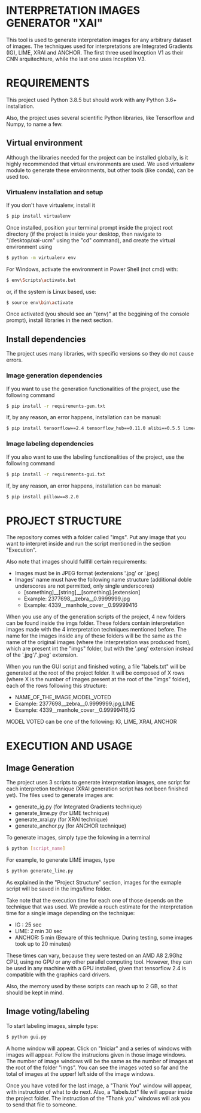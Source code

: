 # INTERPRETATION IMAGES GENERATOR "XAI"

This tool is used to generate interpretation images for any arbitrary dataset of images. The techniques used for interpretations are Integrated Gradients (IG), LIME, XRAI and ANCHOR. The first three used Inception V1 as their CNN arquitechture, while the last one uses Inception V3.

# REQUIREMENTS
This project used Python 3.8.5 but should work with any Python 3.6+ installation.

Also, the project uses several scientific Python libraries, like Tensorflow and Numpy, to name a few.

## Virtual environment
Although the libraries needed for the project can be installed globally, is it highly recommended that virtual environments are used. We used virtualenv module to generate these environments, but other tools (like conda), can be used too.

### Virtualenv installation and setup
If you don't have virtualenv, install it

```bash
$ pip install virtualenv
```

Once installed, position your terminal prompt inside the project root directory (if the project is inside your desktop, then navigate to "/desktop/xai-ucm" using the "cd" command), and create the virtual environment using

```bash
$ python -m virtualenv env
```

For Windows, activate the environment in Power Shell (not cmd) with:

```bash
$ env\Scripts\activate.bat
```

or, if the system is Linux based, use:

```bash
$ source env\bin\activate
```

Once activated (you should see an "(env)" at the beggining of the console prompt), install libraries in the next section.

## Install dependencies

The project uses many libraries, with specific versions so they do not cause errors.

### Image generation dependencies

If you want to use the generation functionalities of the project, use the following command

```bash
$ pip install -r requirements-gen.txt
```

If, by any reason, an error happens, installation can be manual:

```bash
$ pip install tensorflow==2.4 tensorflow_hub==0.11.0 alibi==0.5.5 lime==0.2.0.1 pillow==8.2.0 scikit-image==0.18.1 matplotlib==3.4.1 numpy==1.19.5
```

### Image labeling dependencies

If you also want to use the labeling functionalities of the project, use the following command

```bash
$ pip install -r requirements-gui.txt
```

If, by any reason, an error happens, installation can be manual:

```bash
$ pip install pillow==8.2.0
```


# PROJECT STRUCTURE

The repository comes with a folder called "imgs". Put any image that you want to interpret inside and run the script mentioned in the section "Execution".   

Also note that images should fullfill certain requirements:   
- Images must be in JPEG format (extensions '.jpg' or '.jpeg)
- Images' name must have the following name structure (additional doble underscores are not permitted, only single underscores)
    - [something]\__[string]__[something].[extension]
    - Example: 2377698__zebra__0.9999999.jpg
    - Example: 4339__manhole_cover__0.99999416

When you use any of the generation scripts of the project, 4 new folders can be found inside the imgs folder. These folders contain interpretation images made with the 4 interpretation techniques mentioned before. The name for the images inside any of these folders will be the same as the name of the original images (where the interpretation was produced from), which are present int the "imgs" folder, but with the '.png' extension instead of the '.jpg'/'.jpeg' extension.   

When you run the GUI script and finished voting, a file "labels.txt" will be generated at the root of the project folder. It will be composed of X rows (where X is the number of images present at the root of the "imgs" folder), each of the rows following this structure:
- NAME_OF_THE_IMAGE,MODEL_VOTED
- Example: 2377698__zebra__0.9999999.jpg,LIME
- Example: 4339__manhole_cover__0.99999416,IG

MODEL VOTED can be one of the following: IG, LIME, XRAI, ANCHOR

# EXECUTION AND USAGE

## Image Generation

The project uses 3 scripts to generate interpretation images, one script for each interpretion technique (XRAI generation script has not been finished yet). The files used to generate images are:
- generate_ig.py (for Integrated Gradients technique)
- generate_lime.py (for LIME technique)
- generate_xrai.py (for XRAI technique)
- generate_anchor.py (for ANCHOR technique)

To generate images, simply type the folowing in a terminal

```bash
$ python [script_name]
```

For example, to generate LIME images, type

```bash
$ python generate_lime.py
```

As explained in the "Project Structure" section, images for the exmaple script will be saved in the imgs/lime folder.

Take note that the execution time for each one of those depends on the technique that was used. We provide a rouch estimate for the interpretation time for a single image depending on the technique:

- IG : 25 sec
- LIME: 2 min 30 sec
- ANCHOR: 5 min (Beware of this technique. During testing, some images took up to 20 minutes)

These times can vary, because they were tested on an AMD A8 2.9Ghz CPU, using no GPU or any other parallel computing tool. However, they can be used in any machine with a GPU installed, given that tensorflow 2.4 is compatible with the graphics card drivers.

Also, the memory used by these scripts can reach up to 2 GB, so that should be kept in mind.

## Image voting/labeling

To start labeling images, simple type:

```bash
$ python gui.py
```

A home window will appear. Click on "Iniciar" and a series of windows with images will appear. Follow the instrucions given in those image windows. The number of image windows will be the same as the number of images at the root of the folder "imgs". You can see the images voted so far and the total of images at the upperf left side of the image windows.   

Once you have voted for the last image, a "Thank You" window will appear, with instruction of what to do next. Also, a "labels.txt" file will appear inside the project folder. The instruction of the "Thank you" windows will ask you to send that file to someone.